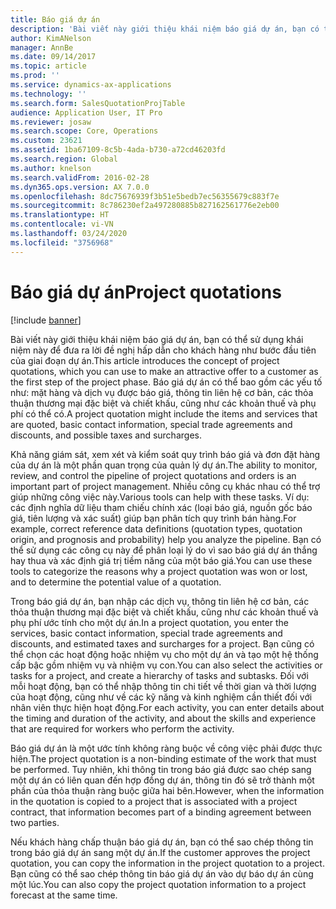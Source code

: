 ```yaml
---
title: Báo giá dự án
description: 'Bài viết này giới thiệu khái niệm báo giá dự án, bạn có thể sử dụng khái niệm này để đưa ra lời đề nghị hấp dẫn cho khách hàng như bước đầu tiên của giai đoạn dự án. Báo giá dự án có thể bao gồm các yếu tố như: mặt hàng và dịch vụ được báo giá, thông tin liên hệ cơ bản, các thỏa thuận thương mại đặc biệt và chiết khấu, cũng như các khoản thuế và phụ phí có thể có.'
author: KimANelson
manager: AnnBe
ms.date: 09/14/2017
ms.topic: article
ms.prod: ''
ms.service: dynamics-ax-applications
ms.technology: ''
ms.search.form: SalesQuotationProjTable
audience: Application User, IT Pro
ms.reviewer: josaw
ms.search.scope: Core, Operations
ms.custom: 23621
ms.assetid: 1ba67109-8c5b-4ada-b730-a72cd46203fd
ms.search.region: Global
ms.author: knelson
ms.search.validFrom: 2016-02-28
ms.dyn365.ops.version: AX 7.0.0
ms.openlocfilehash: 8dc75676939f3b51e5bedb7ec56355679c883f7e
ms.sourcegitcommit: 8c786230ef2a497280885b827162561776e2eb00
ms.translationtype: HT
ms.contentlocale: vi-VN
ms.lasthandoff: 03/24/2020
ms.locfileid: "3756968"
---
```

# <a name="project-quotations"></a><span data-ttu-id="3f648-104">Báo giá dự án</span><span class="sxs-lookup"><span data-stu-id="3f648-104">Project quotations</span></span>

[!include [banner](../includes/banner.md)]

<span data-ttu-id="3f648-105">Bài viết này giới thiệu khái niệm báo giá dự án, bạn có thể sử dụng khái niệm này để đưa ra lời đề nghị hấp dẫn cho khách hàng như bước đầu tiên của giai đoạn dự án.</span><span class="sxs-lookup"><span data-stu-id="3f648-105">This article introduces the concept of project quotations, which you can use to make an attractive offer to a customer as the first step of the project phase.</span></span> <span data-ttu-id="3f648-106">Báo giá dự án có thể bao gồm các yếu tố như: mặt hàng và dịch vụ được báo giá, thông tin liên hệ cơ bản, các thỏa thuận thương mại đặc biệt và chiết khấu, cũng như các khoản thuế và phụ phí có thể có.</span><span class="sxs-lookup"><span data-stu-id="3f648-106">A project quotation might include the items and services that are quoted, basic contact information, special trade agreements and discounts, and possible taxes and surcharges.</span></span> 

<span data-ttu-id="3f648-107">Khả năng giám sát, xem xét và kiểm soát quy trình báo giá và đơn đặt hàng của dự án là một phần quan trọng của quản lý dự án.</span><span class="sxs-lookup"><span data-stu-id="3f648-107">The ability to monitor, review, and control the pipeline of project quotations and orders is an important part of project management.</span></span> <span data-ttu-id="3f648-108">Nhiều công cụ khác nhau có thể trợ giúp những công việc này.</span><span class="sxs-lookup"><span data-stu-id="3f648-108">Various tools can help with these tasks.</span></span> <span data-ttu-id="3f648-109">Ví dụ: các định nghĩa dữ liệu tham chiếu chính xác (loại báo giá, nguồn gốc báo giá, tiên lượng và xác suất) giúp bạn phân tích quy trình bán hàng.</span><span class="sxs-lookup"><span data-stu-id="3f648-109">For example, correct reference data definitions (quotation types, quotation origin, and prognosis and probability) help you analyze the pipeline.</span></span> <span data-ttu-id="3f648-110">Bạn có thể sử dụng các công cụ này để phân loại lý do vì sao báo giá dự án thắng hay thua và xác định giá trị tiềm năng của một báo giá.</span><span class="sxs-lookup"><span data-stu-id="3f648-110">You can use these tools to categorize the reasons why a project quotation was won or lost, and to determine the potential value of a quotation.</span></span> 

<span data-ttu-id="3f648-111">Trong báo giá dự án, bạn nhập các dịch vụ, thông tin liên hệ cơ bản, các thỏa thuận thương mại đặc biệt và chiết khấu, cũng như các khoản thuế và phụ phí ước tính cho một dự án.</span><span class="sxs-lookup"><span data-stu-id="3f648-111">In a project quotation, you enter the services, basic contact information, special trade agreements and discounts, and estimated taxes and surcharges for a project.</span></span> <span data-ttu-id="3f648-112">Bạn cũng có thể chọn các hoạt động hoặc nhiệm vụ cho một dự án và tạo một hệ thống cấp bậc gồm nhiệm vụ và nhiệm vụ con.</span><span class="sxs-lookup"><span data-stu-id="3f648-112">You can also select the activities or tasks for a project, and create a hierarchy of tasks and subtasks.</span></span> <span data-ttu-id="3f648-113">Đối với mỗi hoạt động, bạn có thể nhập thông tin chi tiết về thời gian và thời lượng của hoạt động, cũng như về các kỹ năng và kinh nghiệm cần thiết đối với nhân viên thực hiện hoạt động.</span><span class="sxs-lookup"><span data-stu-id="3f648-113">For each activity, you can enter details about the timing and duration of the activity, and about the skills and experience that are required for workers who perform the activity.</span></span> 

<span data-ttu-id="3f648-114">Báo giá dự án là một ước tính không ràng buộc về công việc phải được thực hiện.</span><span class="sxs-lookup"><span data-stu-id="3f648-114">The project quotation is a non-binding estimate of the work that must be performed.</span></span> <span data-ttu-id="3f648-115">Tuy nhiên, khi thông tin trong báo giá được sao chép sang một dự án có liên quan đến hợp đồng dự án, thông tin đó sẽ trở thành một phần của thỏa thuận ràng buộc giữa hai bên.</span><span class="sxs-lookup"><span data-stu-id="3f648-115">However, when the information in the quotation is copied to a project that is associated with a project contract, that information becomes part of a binding agreement between two parties.</span></span> 

<span data-ttu-id="3f648-116">Nếu khách hàng chấp thuận báo giá dự án, bạn có thể sao chép thông tin trong báo giá dự án sang một dự án.</span><span class="sxs-lookup"><span data-stu-id="3f648-116">If the customer approves the project quotation, you can copy the information in the project quotation to a project.</span></span> <span data-ttu-id="3f648-117">Bạn cũng có thể sao chép thông tin báo giá dự án vào dự báo dự án cùng một lúc.</span><span class="sxs-lookup"><span data-stu-id="3f648-117">You can also copy the project quotation information to a project forecast at the same time.</span></span>



